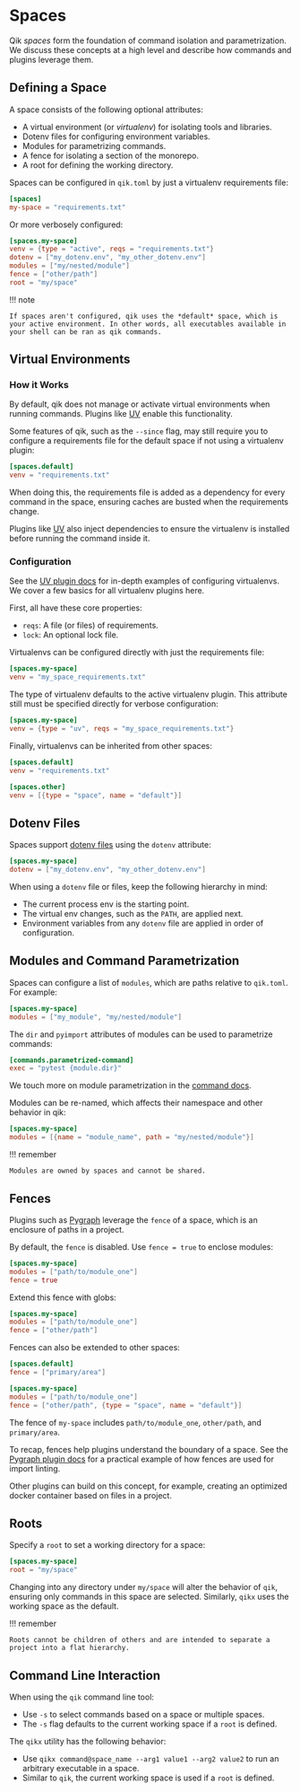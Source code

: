 # Spaces

Qik *spaces* form the foundation of command isolation and parametrization. We discuss these concepts at a high level and describe how commands and plugins leverage them.

## Defining a Space

A space consists of the following optional attributes:

- A virtual environment (or *virtualenv*) for isolating tools and libraries.
- Dotenv files for configuring environment variables.
- Modules for parametrizing commands.
- A fence for isolating a section of the monorepo.
- A root for defining the working directory.

Spaces can be configured in `qik.toml` by just a virtualenv requirements file:

```toml
[spaces]
my-space = "requirements.txt"
```

Or more verbosely configured:

```toml
[spaces.my-space]
venv = {type = "active", reqs = "requirements.txt"}
dotenv = ["my_dotenv.env", "my_other_dotenv.env"]
modules = ["my/nested/module"]
fence = ["other/path"]
root = "my/space"
```

!!! note

    If spaces aren't configured, qik uses the *default* space, which is your active environment. In other words, all executables available in your shell can be ran as qik commands.

## Virtual Environments

### How it Works

By default, qik does not manage or activate virtual environments when running commands. Plugins like [UV](plugin_uv.md) enable this functionality.

Some features of qik, such as the `--since` flag, may still require you to configure a requirements file for the default space if not using a virtualenv plugin:

```toml
[spaces.default]
venv = "requirements.txt"
```

When doing this, the requirements file is added as a dependency for every command in the space, ensuring caches are busted when the requirements change.

Plugins like [UV](plugin_uv.md) also inject dependencies to ensure the virtualenv is installed before running the command inside it.

### Configuration

See the [UV plugin docs](plugin_uv.md) for in-depth examples of configuring virtualenvs. We cover a few basics for all virtualenv plugins here.

First, all have these core properties:

- `reqs`: A file (or files) of requirements.
- `lock`: An optional lock file.

Virtualenvs can be configured directly with just the requirements file:

```toml
[spaces.my-space]
venv = "my_space_requirements.txt"
```

The type of virtualenv defaults to the active virtualenv plugin. This attribute still must be specified directly for verbose configuration:

```toml
[spaces.my-space]
venv = {type = "uv", reqs = "my_space_requirements.txt"}
```

Finally, virtualenvs can be inherited from other spaces:

```toml
[spaces.default]
venv = "requirements.txt"

[spaces.other]
venv = [{type = "space", name = "default"}]
```


## Dotenv Files

Spaces support [dotenv files](https://hexdocs.pm/dotenvy/dotenv-file-format.html) using the `dotenv` attribute:

```toml
[spaces.my-space]
dotenv = ["my_dotenv.env", "my_other_dotenv.env"]
```

When using a `dotenv` file or files, keep the following hierarchy in mind:

- The current process env is the starting point.
- The virtual env changes, such as the `PATH`, are applied next.
- Environment variables from any `dotenv` file are applied in order of configuration.

<a id="modules"></a>

## Modules and Command Parametrization

Spaces can configure a list of `modules`, which are paths relative to `qik.toml`. For example:

```toml
[spaces.my-space]
modules = ["my_module", "my/nested/module"]
```

The `dir` and `pyimport` attributes of modules can be used to parametrize commands:

```toml
[commands.parametrized-command]
exec = "pytest {module.dir}"
```

We touch more on module parametrization in the [command docs](commands.md).

Modules can be re-named, which affects their namespace and other behavior in qik:

```toml
[spaces.my-space]
modules = [{name = "module_name", path = "my/nested/module"}]
```

!!! remember

    Modules are owned by spaces and cannot be shared.

<a id="fences">

## Fences

Plugins such as [Pygraph](plugin_pygraph.md) leverage the `fence` of a space, which is an enclosure of paths in a project.

By default, the `fence` is disabled. Use `fence = true` to enclose modules:

```toml
[spaces.my-space]
modules = ["path/to/module_one"]
fence = true
```

Extend this fence with globs:

```toml
[spaces.my-space]
modules = ["path/to/module_one"]
fence = ["other/path"]
```

Fences can also be extended to other spaces:

```toml
[spaces.default]
fence = ["primary/area"]

[spaces.my-space]
modules = ["path/to/module_one"]
fence = ["other/path", {type = "space", name = "default"}]
```

The fence of `my-space` includes `path/to/module_one`, `other/path`, and `primary/area`.

To recap, fences help plugins understand the boundary of a space. See the [Pygraph plugin docs](plugin_pygraph.md) for a practical example of how fences are used for import linting.

Other plugins can build on this concept, for example, creating an optimized docker container based on files in a project.

## Roots

Specify a `root` to set a working directory for a space:

```toml
[spaces.my-space]
root = "my/space"
```

Changing into any directory under `my/space` will alter the behavior of `qik`, ensuring only commands in this space are selected. Similarly, `qikx` uses the working space as the default.

!!! remember

    Roots cannot be children of others and are intended to separate a project into a flat hierarchy.

## Command Line Interaction

When using the `qik` command line tool:

- Use `-s` to select commands based on a space or multiple spaces.
- The `-s` flag defaults to the current working space if a `root` is defined.

The `qikx` utility has the following behavior:

- Use `qikx command@space_name --arg1 value1 --arg2 value2` to run an arbitrary executable in a space.
- Similar to `qik`, the current working space is used if a `root` is defined.
